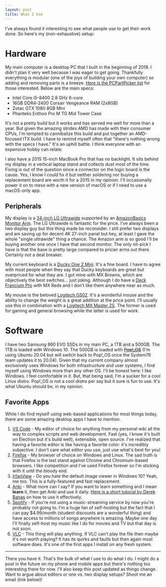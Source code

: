```yaml
---
layout: post
title: What I Use
---
```


I've always found it interesting to see what people use to get their work done. So here's my (non-exhaustive) setup:

# Hardware
My main computer is a desktop PC that I built in the beginning of 2019. I didn't plan it very well because I was eager to get going. Thankfully everything is modular (one of the joys of building your own computer) so adding and removing parts is a breeze. [Here is the PCPartPicker list](https://pcpartpicker.com/list/TtwvYH) for those interested. Below are the main specs:

- Intel Core i5-8400 2.8 GHz 6-core
- 16GB DDR4-2400 Corsair Vengeance RAM (2x8GB)
- Zotac GTX 1080 8GB Mini
- Phanteks Enthoo Pro M TG Mid Tower Case

It's not a pretty build but it works and has served me well for more than a year. But given the amazing strides AMD has made with their consumer CPUs, I'm tempted to cannibalize this build and put together an AMD-focused ITX build. I have to remind myself often that "there's nothing wrong with the specs I have." It's an uphill battle. I think everyone with an expensive hobby can relate.

I also have a 2015 15-inch MacBook Pro that has no backlight. It sits behind my display in a vertical laptop stand and collects dust most of the time. Fixing is out of the question since a connector on the logic board is the cause. Yes, I know I *could* fix it but neither soldering nor buying a replacement board are worth it for a 2015 in my opinion. I'll occasionally power it on to mess with a new version of macOS or if I need to use a macOS-only app.

## Peripherals
My display is a [34-inch LG Ultrawide](https://www.lg.com/us/monitors/lg-34WK650-W-ultrawide-monitor) supported by an [AmazonBasics Monitor Arm](https://www.amazon.com/gp/product/B00MIBN16O/). The LG Ultrawide is fantastic for the price. I've always been a two display guy but this thing made be reconsider. I still prefer two displays and am saving up for decent 4K 27-inch panel but hey, at least I gave the whole "single ultrawide" thing a chance. The Amazon arm is so good I'll be buying another one once I have that second monitor. The only nit-pick I have is that the base is pretty large compared to pricier arms out there. Certainly not a deal breaker.

My current keyboard is a [Ducky One 2 Mini](https://mechanicalkeyboards.com/shop/index.php?l=product_detail&p=4322). It's a fine board. I have to agree with most people when they say that Ducky keyboards are great but overpriced for what they are. I got mine with MX Browns, which are objectively the best switches... just joking. Although I do have a [Deck Francium Pro](https://mechanicalkeyboards.com/shop/index.php?l=product_detail&p=3701) with MX Reds and I don't like them anywhere near as much.

My mouse is the beloved [Logitech G502](https://www.amazon.com/gp/product/B019OB663A/). It's a wonderful mouse and the ability to change the weight is a great addition at the price point. I'll usually use this in combination with a [Logitech MX Master 2S](https://www.amazon.com/gp/product/B071YZJ1G1/). The former is used for gaming and general browsing while the latter is used for work.

# Software
I have two Samsung 860 EVO SSDs in my main PC, a 1TB and a 500GB. The 1TB is loaded with Windows 10. The 500GB is loaded with ~~[Pop!_OS](https://system76.com/pop)~~ (I'm using Ubuntu 20.04 but will switch back to Pop!_OS once the System76 team updates it to 20.04). Given that my current company almost exclusively uses Windows for both infrastructure and user systems, I find myself using Windows more than any other OS. I'll be honest here: I like Windows. I feel comfortable in it. But, that being said, I'm a sucker for a cool Linux distro. Pop!_OS is not a cool distro per say but it sure is fun to use. It's what Ubuntu should be, in my opinion.

## Favorite Apps
While I do find myself using web-based applications for most things today, there are some amazing desktop apps I have to mention.
1. [VS Code](https://code.visualstudio.com/) - My editor of choice for anything from my personal wiki all the way to complex scripts and web development. Fast (yes, I know it's built on Electron but it's build well), extensible, open source. I've realized that having a favorite editor is like having a favorite color: it's incredibly subjective. I don't care what editor you use, just use what's best for you!
2. [Firefox](https://www.mozilla.org/en-US/firefox/new/) - My browser of choice on Windows and Linux. The sad truth is that Firefox is the last stand against Chrome and Chromium-based browsers. I like competition and I've used Firefox forever so I'm sticking with it until the bloody end.
3. [IrfanView](https://www.irfanview.com/) - Do you hate the default image viewer in Windows 10? Yeah, me too. This is a fully-featured and fast replacement.
4. [Anki](https://apps.ankiweb.net/) - What more can I say? If you want to learn something and I mean **learn** it, then get Anki and use it daily. [Here is a short tutorial by Derek Banas](https://www.youtube.com/watch?v=5urUZUWoTLo) on how to use it effectively.
5. [Spotify](https://www.spotify.com/us/) - If you're not using a music-streaming service by now you're probably not going to. I'm a huge fan of self-hosting but the fact that I can pay $4.99/month (student discounts are a wonderful thing) and have access to millions of songs anywhere is amazing. Maybe one day I'll finally self-host my music like I do for movies and TV but that day is not soon.
6. [VLC](https://www.videolan.org/vlc/index.html) - This thing will play anything. If VLC can't play the file then maybe it's not worth playing? It has its quirks and faults but then again most software does. It's one of the first apps I install on any fresh system.

---
There you have it. That's the bulk of what I use to do what I do. I might do a post in the future on my phone and mobile apps but there's nothing too interesting there for now. I'll also keep this post updated as things change. Want to argue about editors or one vs. two display setups? Shoot me an email (link below)!


